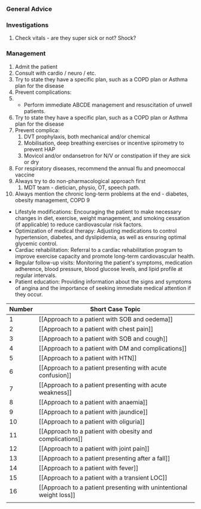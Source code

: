 ### General Advice


### Investigations
1. Check vitals - are they super sick or not? Shock?

### Management
1. Admit the patient 
2. Consult with cardio / neuro / etc.
3. Try to state they have a specific plan, such as a COPD plan or Asthma plan for the disease
4. Prevent complications:
3. -   Perform immediate ABCDE management and resuscitation of unwell patients.
4. Try to state they have a specific plan, such as a COPD plan or Asthma plan for the disease
5. Prevent complica:
	1. DVT prophylaxis, both mechanical and/or chemical
	2. Mobilisation, deep breathing exercises or incentive spirometry to prevent HAP
	3. Movicol and/or ondansetron for N/V or constipation iif they are sick or dry
6. For respiratory diseases, recommend the annual flu and pneomoccal vaccine
7. Always try to do non-pharmacological approach first
	1. MDT team - dietician, physio, OT, speech path.
8. Always mention the chronic long-term problems at the end - diabetes, obesity management, COPD 
9

-   Lifestyle modifications: Encouraging the patient to make necessary changes in diet, exercise, weight management, and smoking cessation (if applicable) to reduce cardiovascular risk factors.
-   Optimization of medical therapy: Adjusting medications to control hypertension, diabetes, and dyslipidemia, as well as ensuring optimal glycemic control.
-   Cardiac rehabilitation: Referral to a cardiac rehabilitation program to improve exercise capacity and promote long-term cardiovascular health.
-   Regular follow-up visits: Monitoring the patient's symptoms, medication adherence, blood pressure, blood glucose levels, and lipid profile at regular intervals.
-   Patient education: Providing information about the signs and symptoms of angina and the importance of seeking immediate medical attention if they occur.

| Number | Short Case Topic                                                    |
| ------ | ------------------------------------------------------------------- |
| 1      | [[Approach to a patient with SOB and oedema]]                       |
| 2      | [[Approach to a patient with chest pain]]                           |
| 3      | [[Approach to a patient with SOB and cough]]                        |
| 4      | [[Approach to a patient with DM and complications]]                 |
| 5      | [[Approach to a patient with HTN]]                                  |
| 6      |[[Approach to a patient presenting with acute confusion]]|
| 7      | [[Approach to a patient presenting with acute weakness]]            |
| 8      |[[Approach to a patient with anaemia]]|
| 9      | [[Approach to a patient with jaundice]]                             |
| 10     | [[Approach to a patient with oliguria]]                             |
| 11     | [[Approach to a patient with obesity and complications]]            |
| 12     | [[Approach to a patient with joint pain]]                           |
| 13     | [[Approach to a patient presenting after a fall]]                   |
| 14     |[[Approach to a patient with fever]]|
| 15     |[[Approach to a patient with a transient LOC]] |
| 16     | [[Approach to a patient presenting with unintentional weight loss]] |
|        |                                                                     |
